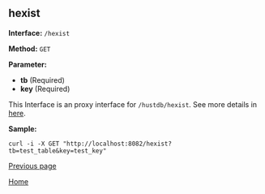## hexist ##

**Interface:** `/hexist`

**Method:** `GET`

**Parameter:** 

*  **tb** (Required)  
*  **key** (Required)  

This Interface is an proxy interface for `/hustdb/hexist`. See more details in [here](../hustdb/hustdb/hexist.md).  

**Sample:**

    curl -i -X GET "http://localhost:8082/hexist?tb=test_table&key=test_key"

[Previous page](../ha.md)

[Home](../../index.md)
